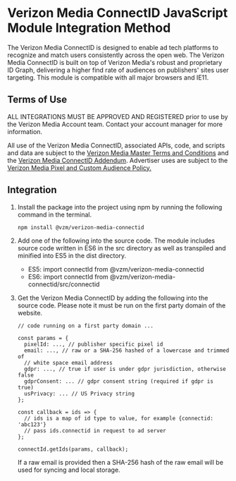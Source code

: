 Verizon Media ConnectID JavaScript Module Integration Method
==========

The Verizon Media ConnectID is designed to enable ad tech platforms to recognize and match users consistently across the open web. The Verizon Media ConnectID is built on top of Verizon Media's robust and proprietary ID Graph, delivering a higher find rate of audiences on publishers' sites user targeting. This module is compatible with all major browsers and IE11.

Terms of Use
------------

ALL INTEGRATIONS MUST BE APPROVED AND REGISTERED prior to use by the Verizon Media Account team. Contact your account manager for more information.

All use of the Verizon Media ConnectID, associated APIs, code, and scripts and data are subject to the [Verizon Media Master Terms and Conditions](https://www.verizonmedia.com/policies/us/en/verizonmedia/terms/advertising/masterterms/masterterms-322/index.html) and the [Verizon Media ConnectID Addendum](https://yahoo.secure.force.com/tnc/tc?id=VMID-Addendum-v1). Advertiser uses are subject to the [Verizon Media Pixel and Custom Audience Policy.](https://www.verizonmedia.com/policies/xw/en/verizonmedia/privacy/enterprise/pixelandcustomaudience/index.html)

Integration
-----------

1.  <p>Install the package into the project using npm by running the following command in the terminal.</p>

        npm install @vzm/verizon-media-connectid

1.  Add one of the following into the source code. The module includes source code written in ES6 in the src directory as well as transpiled and minified into ES5 in the dist directory.
    -   ES5: import connectId from @vzm/verizon-media-connectid
    -   ES6: import connectId from @vzm/verizon-media-connectid/src/connectid

1.  Get the Verizon Media  ConnectID by adding the following into the source code. Please note it must be run on the first party domain of the website.

        // code running on a first party domain ...
        
        const params = {
          pixelId: ..., // publisher specific pixel id
          email: ..., // raw or a SHA-256 hashed of a lowercase and trimmed of   
          // white space email address
          gdpr: ..., // true if user is under gdpr jurisdiction, otherwise false
          gdprConsent: ... // gdpr consent string (required if gdpr is true)
          usPrivacy: ... // US Privacy string
        };
        
        const callback = ids => {
          // ids is a map of id type to value, for example {connectid: 'abc123'}
          // pass ids.connectid in request to ad server
        };
        
        connectId.getIds(params, callback);

    If a raw email is provided then a SHA-256 hash of the raw email will be used for syncing and local storage.